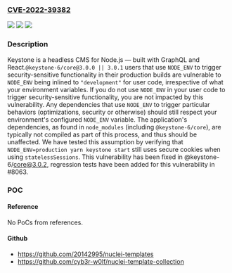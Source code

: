 ### [CVE-2022-39382](https://cve.mitre.org/cgi-bin/cvename.cgi?name=CVE-2022-39382)
![](https://img.shields.io/static/v1?label=Product&message=keystone&color=blue)
![](https://img.shields.io/static/v1?label=Version&message=n%2Fa&color=blue)
![](https://img.shields.io/static/v1?label=Vulnerability&message=CWE-74%3A%20Improper%20Neutralization%20of%20Special%20Elements%20in%20Output%20Used%20by%20a%20Downstream%20Component%20('Injection')&color=brighgreen)

### Description

Keystone is a headless CMS for Node.js — built with GraphQL and React.`@keystone-6/core@3.0.0 || 3.0.1` users that use `NODE_ENV` to trigger security-sensitive functionality in their production builds are vulnerable to `NODE_ENV` being inlined to `"development"` for user code, irrespective of what your environment variables. If you do not use `NODE_ENV` in your user code to trigger security-sensitive functionality, you are not impacted by this vulnerability. Any dependencies that use `NODE_ENV` to trigger particular behaviors (optimizations, security or otherwise) should still respect your environment's configured `NODE_ENV` variable. The application's dependencies, as found in `node_modules` (including `@keystone-6/core`), are typically not compiled as part of this process, and thus should be unaffected. We have tested this assumption by verifying that `NODE_ENV=production yarn keystone start` still uses secure cookies when using `statelessSessions`. This vulnerability has been fixed in @keystone-6/core@3.0.2, regression tests have been added for this vulnerability in #8063.

### POC

#### Reference
No PoCs from references.

#### Github
- https://github.com/20142995/nuclei-templates
- https://github.com/cyb3r-w0lf/nuclei-template-collection

